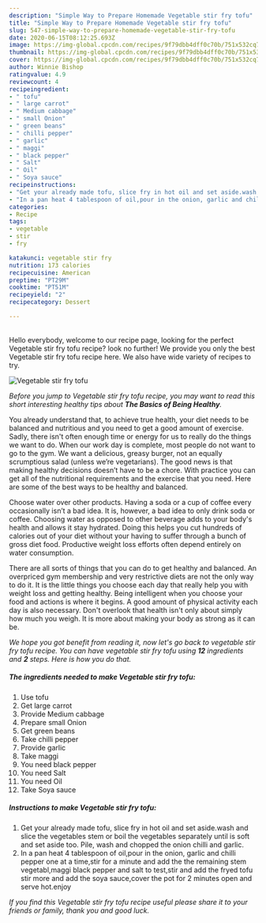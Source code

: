 ```yaml
---
description: "Simple Way to Prepare Homemade Vegetable stir fry tofu"
title: "Simple Way to Prepare Homemade Vegetable stir fry tofu"
slug: 547-simple-way-to-prepare-homemade-vegetable-stir-fry-tofu
date: 2020-06-15T08:12:25.693Z
image: https://img-global.cpcdn.com/recipes/9f79dbb4dff0c70b/751x532cq70/vegetable-stir-fry-tofu-recipe-main-photo.jpg
thumbnail: https://img-global.cpcdn.com/recipes/9f79dbb4dff0c70b/751x532cq70/vegetable-stir-fry-tofu-recipe-main-photo.jpg
cover: https://img-global.cpcdn.com/recipes/9f79dbb4dff0c70b/751x532cq70/vegetable-stir-fry-tofu-recipe-main-photo.jpg
author: Winnie Bishop
ratingvalue: 4.9
reviewcount: 4
recipeingredient:
- " tofu"
- " large carrot"
- " Medium cabbage"
- " small Onion"
- " green beans"
- " chilli pepper"
- " garlic"
- " maggi"
- " black pepper"
- " Salt"
- " Oil"
- " Soya sauce"
recipeinstructions:
- "Get your already made tofu, slice fry in hot oil and set aside.wash and slice the vegetables stem or boil the vegetables separately until is soft and set aside too. Pile, wash and chopped the onion chilli and garlic."
- "In a pan heat 4 tablespoon of oil,pour in the onion, garlic and chilli pepper one at a time,stir for a minute and add the the remaining stem vegetabl,maggi black pepper and salt to test,stir and add the fryed tofu stir more and add the soya sauce,cover the pot for 2 minutes open and serve hot.enjoy"
categories:
- Recipe
tags:
- vegetable
- stir
- fry

katakunci: vegetable stir fry 
nutrition: 173 calories
recipecuisine: American
preptime: "PT29M"
cooktime: "PT51M"
recipeyield: "2"
recipecategory: Dessert

---
```

<br>
Hello everybody, welcome to our recipe page, looking for the perfect Vegetable stir fry tofu recipe? look no further! We provide you only the best Vegetable stir fry tofu recipe here. We also have wide variety of recipes to try.
<br>


![Vegetable stir fry tofu](https://img-global.cpcdn.com/recipes/9f79dbb4dff0c70b/751x532cq70/vegetable-stir-fry-tofu-recipe-main-photo.jpg)

<i>Before you jump to Vegetable stir fry tofu recipe, you may want to read this short interesting healthy tips about <strong>The Basics of Being Healthy</strong>.</i>

You already understand that, to achieve true health, your diet needs to be balanced and nutritious and you need to get a good amount of exercise. Sadly, there isn't often enough time or energy for us to really do the things we want to do. When our work day is complete, most people do not want to go to the gym. We want a delicious, greasy burger, not an equally scrumptious salad (unless we’re vegetarians). The good news is that making healthy decisions doesn’t have to be a chore. With practice you can get all of the nutritional requirements and the exercise that you need. Here are some of the best ways to be healthy and balanced.

Choose water over other products. Having a soda or a cup of coffee every occasionally isn’t a bad idea. It is, however, a bad idea to only drink soda or coffee. Choosing water as opposed to other beverage adds to your body's health and allows it stay hydrated. Doing this helps you cut hundreds of calories out of your diet without your having to suffer through a bunch of gross diet food. Productive weight loss efforts often depend entirely on water consumption.

There are all sorts of things that you can do to get healthy and balanced. An overpriced gym membership and very restrictive diets are not the only way to do it. It is the little things you choose each day that really help you with weight loss and getting healthy. Being intelligent when you choose your food and actions is where it begins. A good amount of physical activity each day is also necessary. Don't overlook that health isn't only about simply how much you weigh. It is more about making your body as strong as it can be. 


<i>We hope you got benefit from reading it, now let's go back to vegetable stir fry tofu recipe. You can have vegetable stir fry tofu using <strong>12</strong> ingredients and <strong>2</strong> steps. Here is how you do that.
</i>

##### The ingredients needed to make Vegetable stir fry tofu:

1. Use  tofu
1. Get  large carrot
1. Provide  Medium cabbage
1. Prepare  small Onion
1. Get  green beans
1. Take  chilli pepper
1. Provide  garlic
1. Take  maggi
1. You need  black pepper
1. You need  Salt
1. You need  Oil
1. Take  Soya sauce


##### Instructions to make Vegetable stir fry tofu:

1. Get your already made tofu, slice fry in hot oil and set aside.wash and slice the vegetables stem or boil the vegetables separately until is soft and set aside too. Pile, wash and chopped the onion chilli and garlic.
1. In a pan heat 4 tablespoon of oil,pour in the onion, garlic and chilli pepper one at a time,stir for a minute and add the the remaining stem vegetabl,maggi black pepper and salt to test,stir and add the fryed tofu stir more and add the soya sauce,cover the pot for 2 minutes open and serve hot.enjoy


<i>If you find this Vegetable stir fry tofu recipe useful please share it to your friends or family, thank you and good luck.</i>
